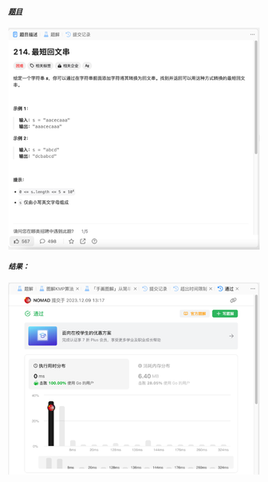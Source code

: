 ##### [题目](https://leetcode.cn/problems/shortest-palindrome/solutions/)
![pic](img.png)
##### 结果：
![pic](result.png)